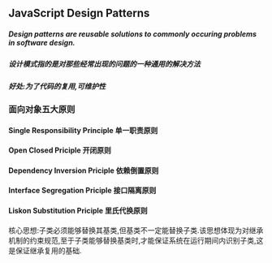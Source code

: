 ## JavaScript Design Patterns

##### Design patterns are reusable solutions to commonly occuring problems in software design.
##### 设计模式指的是对那些经常出现的问题的一种通用的解决方法
##### 好处:为了代码的复用,可维护性

### 面向对象五大原则

#### Single Responsibility Principle 单一职责原则
#### Open Closed Priciple 开闭原则
#### Dependency Inversion Priciple 依赖倒置原则
#### Interface Segregation Priciple 接口隔离原则
#### Liskon Substitution Priciple 里氏代换原则
核心思想:子类必须能够替换其基类,但基类不一定能替换子类.该思想体现为对继承机制的约束规范,至于子类能够替换基类时,才能保证系统在运行期间内识别子类,这是保证继承复用的基础.

